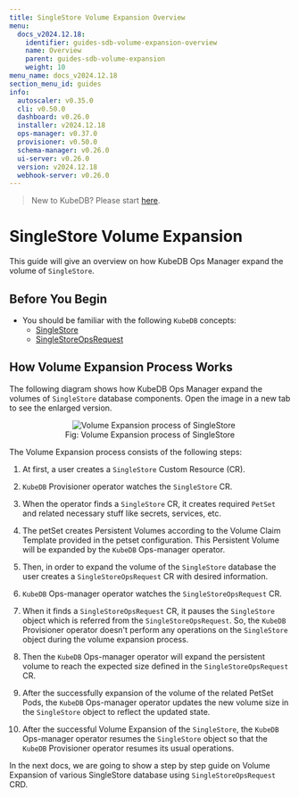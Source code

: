 ```yaml
---
title: SingleStore Volume Expansion Overview
menu:
  docs_v2024.12.18:
    identifier: guides-sdb-volume-expansion-overview
    name: Overview
    parent: guides-sdb-volume-expansion
    weight: 10
menu_name: docs_v2024.12.18
section_menu_id: guides
info:
  autoscaler: v0.35.0
  cli: v0.50.0
  dashboard: v0.26.0
  installer: v2024.12.18
  ops-manager: v0.37.0
  provisioner: v0.50.0
  schema-manager: v0.26.0
  ui-server: v0.26.0
  version: v2024.12.18
  webhook-server: v0.26.0
---
```


> New to KubeDB? Please start [here](/docs/v2024.12.18/README).

# SingleStore Volume Expansion

This guide will give an overview on how KubeDB Ops Manager expand the volume of `SingleStore`.

## Before You Begin

- You should be familiar with the following `KubeDB` concepts:
  - [SingleStore](/docs/v2024.12.18/guides/singlestore/concepts/singlestore)
  - [SingleStoreOpsRequest](/docs/v2024.12.18/guides/singlestore/concepts/opsrequest)

## How Volume Expansion Process Works

The following diagram shows how KubeDB Ops Manager expand the volumes of `SingleStore` database components. Open the image in a new tab to see the enlarged version.

<figure align="center">
  <img alt="Volume Expansion process of SingleStore" src="/docs/v2024.12.18/guides/singlestore/volume-expansion/overview/images/volume-expansion.svg">
<figcaption align="center">Fig: Volume Expansion process of SingleStore</figcaption>
</figure>

The Volume Expansion process consists of the following steps:

1. At first, a user creates a `SingleStore` Custom Resource (CR).

2. `KubeDB` Provisioner operator watches the `SingleStore` CR.

3. When the operator finds a `SingleStore` CR, it creates required `PetSet` and related necessary stuff like secrets, services, etc.

4. The petSet creates Persistent Volumes according to the Volume Claim Template provided in the petset configuration. This Persistent Volume will be expanded by the `KubeDB` Ops-manager operator.

5. Then, in order to expand the volume of the `SingleStore` database the user creates a `SingleStoreOpsRequest` CR with desired information.

6. `KubeDB` Ops-manager operator watches the `SingleStoreOpsRequest` CR.

7. When it finds a `SingleStoreOpsRequest` CR, it pauses the `SingleStore` object which is referred from the `SingleStoreOpsRequest`. So, the `KubeDB` Provisioner operator doesn't perform any operations on the `SingleStore` object during the volume expansion process.

8. Then the `KubeDB` Ops-manager operator will expand the persistent volume to reach the expected size defined in the `SingleStoreOpsRequest` CR.

9. After the successfully expansion of the volume of the related PetSet Pods, the `KubeDB` Ops-manager operator updates the new volume size in the `SingleStore` object to reflect the updated state.

10. After the successful Volume Expansion of the `SingleStore`, the `KubeDB` Ops-manager operator resumes the `SingleStore` object so that the `KubeDB` Provisioner operator resumes its usual operations.

In the next docs, we are going to show a step by step guide on Volume Expansion of various SingleStore database using `SingleStoreOpsRequest` CRD.
